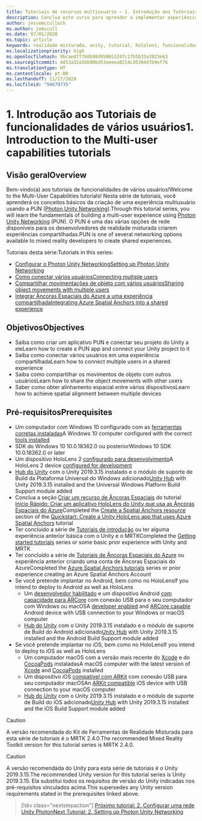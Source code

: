 ```yaml
---
title: Tutoriais de recursos multiusuário – 1. Introdução aos Tutoriais de funcionalidades de vários usuários
description: Conclua este curso para aprender a implementar experiências compartilhadas de vários usuários em um aplicativo do HoloLens 2.
author: jessemcculloch
ms.author: jemccull
ms.date: 07/01/2020
ms.topic: article
keywords: realidade misturada, unity, tutorial, hololens, funcionalidades de multiusuários, Photon, MRTK, kit de ferramentas de realidade misturada, UWP, âncoras espaciais do Azure
ms.localizationpriority: high
ms.openlocfilehash: 9bcaed777b8b98d95065324fc1fb5b33a1923e63
ms.sourcegitcommit: dd13a32a5bb90bd53eeeea8214cd5384d7b9ef76
ms.translationtype: HT
ms.contentlocale: pt-BR
ms.lasthandoff: 11/17/2020
ms.locfileid: "94679735"
---
```

# <a name="1-introduction-to-the-multi-user-capabilities-tutorials"></a><span data-ttu-id="79dd2-105">1. Introdução aos Tutoriais de funcionalidades de vários usuários</span><span class="sxs-lookup"><span data-stu-id="79dd2-105">1. Introduction to the Multi-user capabilities tutorials</span></span>

## <a name="overview"></a><span data-ttu-id="79dd2-106">Visão geral</span><span class="sxs-lookup"><span data-stu-id="79dd2-106">Overview</span></span>

<span data-ttu-id="79dd2-107">Bem-vindo(a) aos tutoriais de funcionalidades de vários usuários!</span><span class="sxs-lookup"><span data-stu-id="79dd2-107">Welcome to the Multi-User Capabilities tutorials!</span></span> <span data-ttu-id="79dd2-108">Nesta série de tutoriais, você aprenderá os conceitos básicos da criação de uma experiência multiusuário usando a PUN (<a href="https://www.photonengine.com/PUN" target="_blank">Photon Unity Networking</a>).</span><span class="sxs-lookup"><span data-stu-id="79dd2-108">Through this tutorial series, you will learn the fundamentals of building a multi-user experience using <a href="https://www.photonengine.com/PUN" target="_blank">Photon Unity Networking</a> (PUN).</span></span> <span data-ttu-id="79dd2-109">O PUN é uma das várias opções de rede disponíveis para os desenvolvedores de realidade misturada criarem experiências compartilhadas.</span><span class="sxs-lookup"><span data-stu-id="79dd2-109">PUN is one of several networking options available to mixed reality developers to create shared experiences.</span></span>

<span data-ttu-id="79dd2-110">Tutoriais desta série:</span><span class="sxs-lookup"><span data-stu-id="79dd2-110">Tutorials in this series:</span></span>

* [<span data-ttu-id="79dd2-111">Configurar o Photon Unity Networking</span><span class="sxs-lookup"><span data-stu-id="79dd2-111">Setting up Photon Unity Networking</span></span>](mr-learning-sharing-02.md)
* [<span data-ttu-id="79dd2-112">Como conectar vários usuários</span><span class="sxs-lookup"><span data-stu-id="79dd2-112">Connecting multiple users</span></span>](mr-learning-sharing-03.md)
* [<span data-ttu-id="79dd2-113">Compartilhar movimentações de objeto com vários usuários</span><span class="sxs-lookup"><span data-stu-id="79dd2-113">Sharing object movements with multiple users</span></span>](mr-learning-sharing-04.md)
* [<span data-ttu-id="79dd2-114">Integrar Âncoras Espaciais do Azure a uma experiência compartilhada</span><span class="sxs-lookup"><span data-stu-id="79dd2-114">Integrating Azure Spatial Anchors into a shared experience</span></span>](mr-learning-sharing-05.md)

## <a name="objectives"></a><span data-ttu-id="79dd2-115">Objetivos</span><span class="sxs-lookup"><span data-stu-id="79dd2-115">Objectives</span></span>

* <span data-ttu-id="79dd2-116">Saiba como criar um aplicativo PUN e conectar seu projeto do Unity a ele</span><span class="sxs-lookup"><span data-stu-id="79dd2-116">Learn how to create a PUN app and connect your Unity project to it</span></span>
* <span data-ttu-id="79dd2-117">Saiba como conectar vários usuários em uma experiência compartilhada</span><span class="sxs-lookup"><span data-stu-id="79dd2-117">Learn how to connect multiple users in a shared experience</span></span>
* <span data-ttu-id="79dd2-118">Saiba como compartilhar os movimentos de objeto com outros usuários</span><span class="sxs-lookup"><span data-stu-id="79dd2-118">Learn how to share the object movements with other users</span></span>
* <span data-ttu-id="79dd2-119">Saber como obter alinhamento espacial entre vários dispositivos</span><span class="sxs-lookup"><span data-stu-id="79dd2-119">Learn how to achieve spatial alignment between multiple devices</span></span>

## <a name="prerequisites"></a><span data-ttu-id="79dd2-120">Pré-requisitos</span><span class="sxs-lookup"><span data-stu-id="79dd2-120">Prerequisites</span></span>

* <span data-ttu-id="79dd2-121">Um computador com Windows 10 configurado com as [ferramentas corretas instaladas](../../install-the-tools.md)</span><span class="sxs-lookup"><span data-stu-id="79dd2-121">A Windows 10 computer configured with the correct [tools installed](../../install-the-tools.md)</span></span>
* <span data-ttu-id="79dd2-122">SDK do Windows 10 10.0.18362.0 ou posterior</span><span class="sxs-lookup"><span data-stu-id="79dd2-122">Windows 10 SDK 10.0.18362.0 or later</span></span>
* <span data-ttu-id="79dd2-123">Um dispositivo HoloLens 2 [configurado para desenvolvimento](../../platform-capabilities-and-apis/using-visual-studio.md#enabling-developer-mode)</span><span class="sxs-lookup"><span data-stu-id="79dd2-123">A HoloLens 2 device [configured for development](../../platform-capabilities-and-apis/using-visual-studio.md#enabling-developer-mode)</span></span>
* <span data-ttu-id="79dd2-124"><a href="https://docs.unity3d.com/Manual/GettingStartedInstallingHub.html" target="_blank">Hub do Unity</a> com o Unity 2019.3.15 instalado e o módulo de suporte de Build da Plataforma Universal do Windows adicionado</span><span class="sxs-lookup"><span data-stu-id="79dd2-124"><a href="https://docs.unity3d.com/Manual/GettingStartedInstallingHub.html" target="_blank">Unity Hub</a> with Unity 2019.3.15 installed and the Universal Windows Platform Build Support module added</span></span>
* <span data-ttu-id="79dd2-125">Conclua a seção [Criar um recurso de Âncoras Espaciais](https://docs.microsoft.com/azure/spatial-anchors/quickstarts/get-started-unity-hololens#create-a-spatial-anchors-resource) do tutorial [Início Rápido: Criar um aplicativo HoloLens do Unity que usa as Âncoras Espaciais do Azure](https://docs.microsoft.com/azure/spatial-anchors/quickstarts/get-started-unity-hololens)</span><span class="sxs-lookup"><span data-stu-id="79dd2-125">Completed the [Create a Spatial Anchors resource](https://docs.microsoft.com/azure/spatial-anchors/quickstarts/get-started-unity-hololens#create-a-spatial-anchors-resource) section of the [Quickstart: Create a Unity HoloLens app that uses Azure Spatial Anchors](https://docs.microsoft.com/azure/spatial-anchors/quickstarts/get-started-unity-hololens) tutorial</span></span>
* <span data-ttu-id="79dd2-126">Ter concluído a série de [Tutoriais de introdução](mr-learning-base-01.md) ou ter alguma experiência anterior básica com o Unity e o MRTK</span><span class="sxs-lookup"><span data-stu-id="79dd2-126">Completed the [Getting started tutorials](mr-learning-base-01.md) series or some basic prior experience with Unity and MRTK</span></span>
* <span data-ttu-id="79dd2-127">Ter concluído a série de [Tutoriais de Âncoras Espaciais do Azure](mr-learning-asa-01.md) ou experiência anterior criando uma conta de Âncoras Espaciais do Azure</span><span class="sxs-lookup"><span data-stu-id="79dd2-127">Completed the [Azure Spatial Anchors tutorials](mr-learning-asa-01.md) series or prior experience creating an Azure Spatial Anchors Account</span></span>
* <span data-ttu-id="79dd2-128">Se você pretende implantar no Android, bem como no HoloLens</span><span class="sxs-lookup"><span data-stu-id="79dd2-128">If you intend to deploy to Android as well as HoloLens</span></span>
  * <span data-ttu-id="79dd2-129">Um <a href="https://developer.android.com/studio/debug/dev-options" target="_blank">desenvolvedor habilitado</a> e um dispositivo Android <a href="https://developers.google.com/ar/discover/supported-devices" target="_blank">com capacidade para ARCore</a> com conexão USB para o seu computador com Windows ou macOS</span><span class="sxs-lookup"><span data-stu-id="79dd2-129">A <a href="https://developer.android.com/studio/debug/dev-options" target="_blank">developer enabled</a> and <a href="https://developers.google.com/ar/discover/supported-devices" target="_blank">ARCore capable</a> Android device with USB connection to your Windows or macOS computer</span></span>
  * <span data-ttu-id="79dd2-130"><a href="https://docs.unity3d.com/Manual/GettingStartedInstallingHub.html" target="_blank">Hub do Unity</a> com o Unity 2019.3.15 instalado e o módulo de suporte de Build do Android adicionado</span><span class="sxs-lookup"><span data-stu-id="79dd2-130"><a href="https://docs.unity3d.com/Manual/GettingStartedInstallingHub.html" target="_blank">Unity Hub</a> with Unity 2019.3.15 installed and the Android Build Support module added</span></span>
* <span data-ttu-id="79dd2-131">Se você pretende implantar no iOS, bem como no HoloLens</span><span class="sxs-lookup"><span data-stu-id="79dd2-131">If you intend to deploy to iOS as well as HoloLens</span></span>
  * <span data-ttu-id="79dd2-132">Um computador macOS com a versão mais recente do <a href="https://geo.itunes.apple.com/us/app/xcode/id497799835?mt=12" target="_blank">Xcode</a> e do <a href="https://cocoapods.org" target="_blank">CocoaPods</a> instaladas</span><span class="sxs-lookup"><span data-stu-id="79dd2-132">A macOS computer with the latest version of <a href="https://geo.itunes.apple.com/us/app/xcode/id497799835?mt=12" target="_blank">Xcode</a> and <a href="https://cocoapods.org" target="_blank">CocoaPods</a> installed</span></span>
  * <span data-ttu-id="79dd2-133">Um dispositivo iOS <a href="https://developer.apple.com/documentation/arkit/verifying_device_support_and_user_permission" target="_blank">compatível com ARKit</a> com conexão USB para seu computador macOS</span><span class="sxs-lookup"><span data-stu-id="79dd2-133">An <a href="https://developer.apple.com/documentation/arkit/verifying_device_support_and_user_permission" target="_blank">ARKit compatible</a> iOS device with USB connection to your macOS computer</span></span>
  * <span data-ttu-id="79dd2-134"><a href="https://docs.unity3d.com/Manual/GettingStartedInstallingHub.html" target="_blank">Hub do Unity</a> com o Unity 2019.3.15 instalado e o módulo de suporte de Build do iOS adicionado</span><span class="sxs-lookup"><span data-stu-id="79dd2-134"><a href="https://docs.unity3d.com/Manual/GettingStartedInstallingHub.html" target="_blank">Unity Hub</a> with Unity 2019.3.15 installed and the iOS Build Support module added</span></span>

> [!CAUTION]
> <span data-ttu-id="79dd2-135">A versão recomendada do Kit de Ferramentas de Realidade Misturada para esta série de tutoriais é o MRTK 2.4.0.</span><span class="sxs-lookup"><span data-stu-id="79dd2-135">The recommended Mixed Reality Toolkit version for this tutorial series is MRTK 2.4.0.</span></span>

> [!CAUTION]
> <span data-ttu-id="79dd2-136">A versão recomendada do Unity para esta série de tutoriais é o Unity 2019.3.15.</span><span class="sxs-lookup"><span data-stu-id="79dd2-136">The recommended Unity version for this tutorial series is Unity 2019.3.15.</span></span> <span data-ttu-id="79dd2-137">Ela substitui todos os requisitos de versão do Unity indicadas nos pré-requisitos vinculados acima.</span><span class="sxs-lookup"><span data-stu-id="79dd2-137">This supersedes any Unity version requirements stated in the prerequisites linked above.</span></span>

> [!div class="nextstepaction"]
> [<span data-ttu-id="79dd2-138">Próximo tutorial: 2. Configurar uma rede Unity Photon</span><span class="sxs-lookup"><span data-stu-id="79dd2-138">Next Tutorial: 2. Setting up Photon Unity Networking</span></span>](mr-learning-sharing-02.md)
